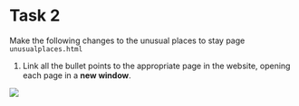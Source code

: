 # Task 2

Make the following changes to the unusual places to stay page ```unusualplaces.html```

1. Link all the bullet points to the appropriate page in the website, opening each page in a **new window**.

![](unusualstructure.draw)